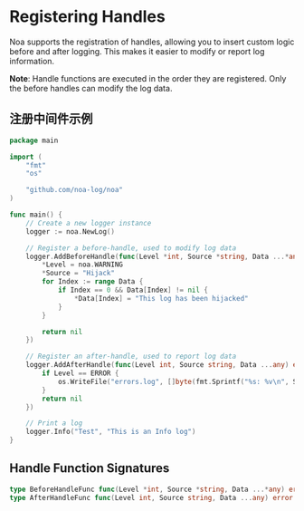 # Registering Handles
Noa supports the registration of handles, allowing you to insert custom logic before and after logging. This makes it easier to modify or report log information.

**Note**: Handle functions are executed in the order they are registered. Only the before handles can modify the log data.

## 注册中间件示例
```go
package main

import (
    "fmt"
    "os"

    "github.com/noa-log/noa"
)

func main() {
    // Create a new logger instance
    logger := noa.NewLog()

    // Register a before-handle, used to modify log data
    logger.AddBeforeHandle(func(Level *int, Source *string, Data ...*any) error {
        *Level = noa.WARNING
        *Source = "Hijack"
        for Index := range Data {
            if Index == 0 && Data[Index] != nil {
                *Data[Index] = "This log has been hijacked"
            }
        }

        return nil
    })

    // Register an after-handle, used to report log data
    logger.AddAfterHandle(func(Level int, Source string, Data ...any) error {
        if Level == ERROR {
            os.WriteFile("errors.log", []byte(fmt.Sprintf("%s: %v\n", Source, Data[0])), 0644)
        }
        return nil
    })

    // Print a log
    logger.Info("Test", "This is an Info log")
}
```

## Handle Function Signatures
```go
type BeforeHandleFunc func(Level *int, Source *string, Data ...*any) error
type AfterHandleFunc func(Level int, Source string, Data ...any) error
```